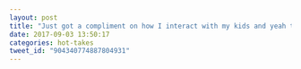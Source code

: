 ```yaml
---
layout: post
title: "Just got a compliment on how I interact with my kids and yeah that's going to come back to bite me somehow."
date: 2017-09-03 13:50:17
categories: hot-takes
tweet_id: "904340774887804931"
---
```



<!-- Original tweet: https://twitter.com/i/status/904340774887804931 -->